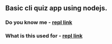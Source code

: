 ## Basic cli quiz app using nodejs.

### Do you know me - [repl link](https://repl.it/@GaneshKumar13/Do-You-Know-Me?embed=1&publish=true)

### What is this used for - [repl link](https://repl.it/@GaneshKumar13/What-Is-This-Used-For?embed=1&publish=true)
